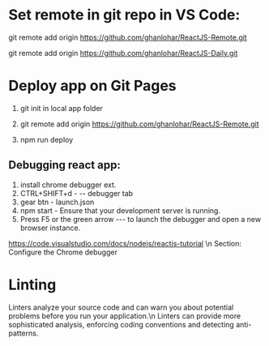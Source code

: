 Set remote in git repo in VS Code:
=======================================

git remote add origin https://github.com/ghanlohar/ReactJS-Remote.git

git remote add origin https://github.com/ghanlohar/ReactJS-Daily.git

Deploy app on Git Pages
=========================================

1. git init in local app folder

2. git remote add origin https://github.com/ghanlohar/ReactJS-Remote.git

3. npm run deploy


Debugging react app:
----------------------------------
1. install chrome debugger ext.
2. CTRL+SHIFT+d - -- debugger tab
3. gear btn - launch.json
4. npm start - Ensure that your development server is running. 
5. Press F5 or the green arrow --- to launch the debugger and open a new browser instance.

https://code.visualstudio.com/docs/nodejs/reactjs-tutorial \n
Section: Configure the Chrome debugger

Linting
=======================
Linters analyze your source code and can warn you about potential problems before you run your application.\\n
Linters can provide more sophisticated analysis, enforcing coding conventions and detecting anti-patterns.
